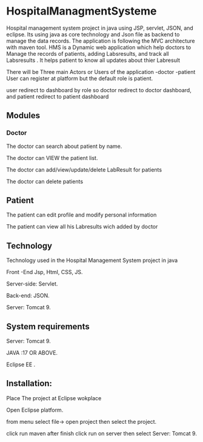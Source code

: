 # HospitalManagmentSysteme
Hospital management system project in java using JSP, servlet, JSON, and eclipse. Its using java as core technology and Json file as backend to manage the data records. The application is following the MVC architecture with maven tool. HMS is a Dynamic web application which  help doctors to  Manage the records of patients, adding Labsresults, and track all Labsresults  . It helps patient to know all updates about thier Labresult 

There will be Three main Actors or Users of the application
-doctor
-patient
User can register at platform but the default role is patient.

user redirect to dashboard by role so doctor redirect to doctor dashboard, and patient redirect to patient dashboard
## Modules
### Doctor
The doctor can search about patient by name.

The doctor can VIEW the patient list.

The doctor can add/view/update/delete LabResult for patients

The doctor can delete patients
## Patient
The patient can edit profile and modify personal information

The patient can view all his Labresults wich added by doctor 
## Technology
Technology used in the Hospital Management System project in java

Front -End Jsp, Html, CSS, JS.

Server-side: Servlet.

Back-end: JSON.

Server: Tomcat 9.

## System requirements
Server: Tomcat 9.

JAVA :17 OR ABOVE.

Eclipse EE .
## Installation:
Place The project at Eclipse wokplace 

Open Eclipse platform.

from menu select file-> open project then select the project.

click run maven after finish click run on server then select Server: Tomcat 9.
